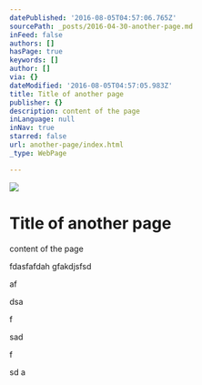 ```yaml
---
datePublished: '2016-08-05T04:57:06.765Z'
sourcePath: _posts/2016-04-30-another-page.md
inFeed: false
authors: []
hasPage: true
keywords: []
author: []
via: {}
dateModified: '2016-08-05T04:57:05.983Z'
title: Title of another page
publisher: {}
description: content of the page
inLanguage: null
inNav: true
starred: false
url: another-page/index.html
_type: WebPage

---
```

![](https://the-grid-user-content.s3-us-west-2.amazonaws.com/631eec34-92ab-431c-888d-a6b49f36bea1.jpg)

# Title of another page

content of the page

fdasfafdah gfakdjsfsd

af

dsa

f

sad

f

sd a
